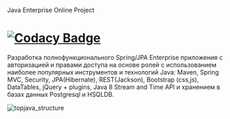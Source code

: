 Java Enterprise Online Project

[![Codacy Badge](https://app.codacy.com/project/badge/Grade/41ef6db4056146599958f1f457fba880)](https://www.codacy.com/gh/VladimirSafronov/topjava/dashboard?utm_source=github.com&amp;utm_medium=referral&amp;utm_content=VladimirSafronov/topjava&amp;utm_campaign=Badge_Grade)
===============================
Разработка полнофункционального Spring/JPA Enterprise приложения c авторизацией и правами доступа на основе ролей с использованием наиболее популярных инструментов и технологий Java: Maven, Spring MVC, Security, JPA(Hibernate), REST(Jackson), Bootstrap (css,js), DataTables, jQuery + plugins, Java 8 Stream and Time API и хранением в базах данных Postgresql и HSQLDB.

![topjava_structure](https://javaops.ru/static/images/projects/top-scheme.jpg)
